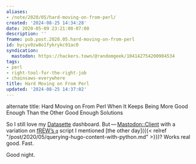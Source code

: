 ```yaml
---
aliases:
- /note/2020/05/hard-moving-on-from-perl/
created: '2024-08-25 14:34:28'
date: 2020-05-09 23:21:00-07:00
description: ''
fname: pub.post.2020.05.hard-moving-on-from-perl
id: bycyv0zw8o1fykrykc91ac0
syndication:
  mastodon: https://hackers.town/@randomgeek/104142754200904534
tags:
- perl
- right-tool-for-the-right-job
- chainsaws-everywhere
title: Hard Moving on From Perl
updated: '2024-08-25 14:37:02'
---
```


alternate title: Hard Moving on From Perl When It Keeps Being More Good Enough Than the Other Good Enough Solutions

So I still love my [Datasette](https://datasette.readthedocs.io) dashboard. But — [Mastodon::Client](https://metacpan.org/pod/Mastodon::Client) with a variation on [fREW’s `q`](https://blog.afoolishmanifesto.com/posts/hugo-unix-vim-integration/#advanced-unix-tools) script I mentioned [the other day]({{< relref "/post/2020/05/querying-hugo-content-with-python.md" >}})? Works real good. Fast.

Good night.